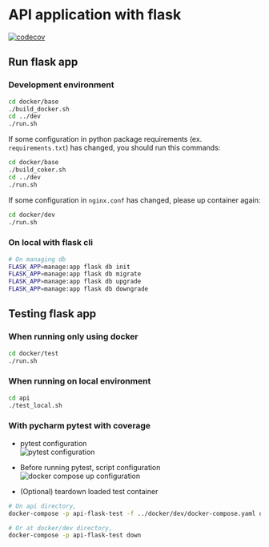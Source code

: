 # API application with flask

[![codecov](https://codecov.io/gh/jmg7173/boiler-plates-and-examples/branch/main/graph/badge.svg?token=SF2LV9A3N8)](https://codecov.io/gh/jmg7173/boiler-plates-and-examples)

## Run flask app

### Development environment
```bash
cd docker/base
./build_docker.sh
cd ../dev
./run.sh
```

If some configuration in python package requirements (ex. `requirements.txt`) has changed,
you should run this commands:
```bash
cd docker/base
./build_coker.sh
cd ../dev
./run.sh
```

If some configuration in `nginx.conf` has changed, please up container again:
```bash
cd docker/dev
./run.sh
```


### On local with flask cli
```bash
# On managing db
FLASK_APP=manage:app flask db init
FLASK_APP=manage:app flask db migrate
FLASK_APP=manage:app flask db upgrade
FLASK_APP=manage:app flask db downgrade 
```

## Testing flask app
### When running only using docker
```bash
cd docker/test
./run.sh
```

### When running on local environment
```bash
cd api
./test_local.sh
```

### With pycharm pytest with coverage
* pytest configuration  
![pytest configuration](https://user-images.githubusercontent.com/9067305/148078370-2f945c3f-60c5-4283-be15-5595fc6e4f03.png)

* Before running pytest, script configuration  
![docker compose up configuration](https://user-images.githubusercontent.com/9067305/148078272-561efc1b-b467-498c-b26c-e0b9012bd5ad.png)

* (Optional) teardown loaded test container  
```bash
# On api directory,
docker-compose -p api-flask-test -f ../docker/dev/docker-compose.yaml down

# Or at docker/dev directory,
docker-compose -p api-flask-test down
```

